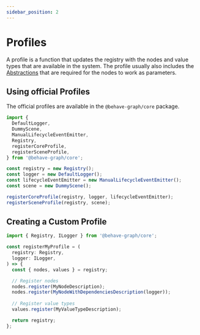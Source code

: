 ```yaml
---
sidebar_position: 2
---
```


# Profiles

A profile is a function that updates the registry with the nodes and value types that are available in the system. The profile usually also includes the [Abstractions](./abstractions) that are required for the nodes to work as parameters.

## Using official Profiles

The official profiles are available in the `@behave-graph/core` package.

```ts
import {
  DefaultLogger,
  DummyScene,
  ManualLifecycleEventEmitter,
  Registry,
  registerCoreProfile,
  registerSceneProfile,
} from '@behave-graph/core';

const registry = new Registry();
const logger = new DefaultLogger();
const lifecycleEventEmitter = new ManualLifecycleEventEmitter();
const scene = new DummyScene();

registerCoreProfile(registry, logger, lifecycleEventEmitter);
registerSceneProfile(registry, scene);
```

## Creating a Custom Profile

```ts
import { Registry, ILogger } from '@behave-graph/core';

const registerMyProfile = (
  registry: Registry,
  logger: ILogger,
) => {
  const { nodes, values } = registry;

  // Register nodes
  nodes.register(MyNodeDescription);
  nodes.register(MyNodeWithDependenciesDescription(logger));
    
  // Register value types
  values.register(MyValueTypeDescription);

  return registry;
};
```

